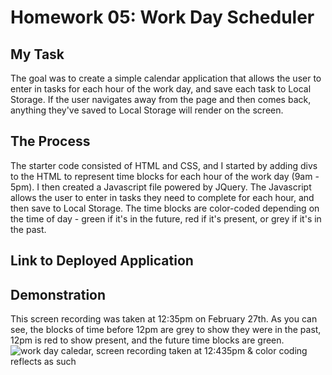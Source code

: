 # Homework 05: Work Day Scheduler

## My Task

The goal was to create a simple calendar application that allows the user to enter in tasks for each hour of the work day, and save each task to Local Storage. If the user navigates away from the page and then comes back, anything they've saved to Local Storage will render on the screen.  

## The Process

The starter code consisted of HTML and CSS, and I started by adding divs to the HTML to represent time blocks for each hour of the work day (9am - 5pm). I then created a Javascript file powered by JQuery. The Javascript allows the user to enter in tasks they need to complete for each hour, and then save to Local Storage. The time blocks are color-coded depending on the time of day - green if it's in the future, red if it's present, or grey if it's in the past. 

## Link to Deployed Application

## Demonstration 

This screen recording was taken at 12:35pm on February 27th. As you can see, the blocks of time before 12pm are grey to show they were in the past, 12pm is red to show present, and the future time blocks are green. 
![work day caledar, screen recording taken at 12:435pm & color coding reflects as such](./assets/images/exampleGif.gif)


